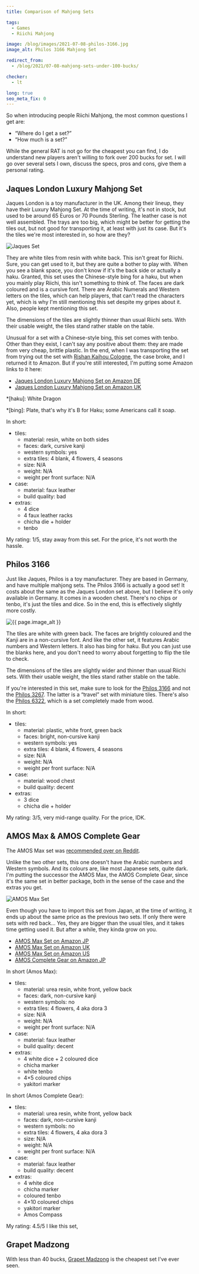 ```yaml
---
title: Comparison of Mahjong Sets

tags:
  - Games
  - Riichi Mahjong

image: /blog/images/2021-07-08-philos-3166.jpg
image_alt: Philos 3166 Mahjong Set

redirect_from: 
  - /blog/2021/07-08-mahjong-sets-under-100-bucks/

checker:
  - lt

long: true
seo_meta_fix: 0
---
```

So when introducing people Riichi Mahjong, the most common questions I get are:

- “Where do I get a set?”
- “How much is a set?”

While the general RAT is not go for the cheapest you can find, I do understand new players aren't willing to fork over 200 bucks for set.
I will go over several sets I own, discuss the specs, pros and cons, give them a personal rating.


## Jaques London Luxury Mahjong Set

Jaques London is a toy manufacturer in the UK.
Among their lineup, they have their Luxury Mahjong Set.
At the time of writing, it's not in stock, but used to be around 65 Euros or 70 Pounds Sterling.
The leather case is not well assembled.
The trays are too big, which might be better for getting the tiles out, but not good for transporting it, at least with just its case.
But it's the tiles we're most interested in, so how are they?

<picture>
  <source srcset="{{ '/blog/images/xs/2021-07-08-jaques.avif' | prepend: site.static_url | absolute_url }}" media="(max-width: 575.96px)" type="image/avif">
  <source srcset="{{ '/blog/images/xs/2021-07-08-jaques.webp' | prepend: site.static_url | absolute_url }}" media="(max-width: 575.96px)" type="image/webp">
  <source srcset="{{ '/blog/images/xs/2021-07-08-jaques.jpg' | prepend: site.static_url | absolute_url }}" media="(max-width: 575.96px)" type="image/jpeg">
  <source srcset="{{ '/blog/images/2021-07-08-jaques.avif' | prepend: site.static_url | absolute_url }}" media="(min-width: 576px)" type="image/avif">
  <source srcset="{{ '/blog/images/2021-07-08-jaques.webp' | prepend: site.static_url | absolute_url }}" media="(min-width: 576px)" type="image/webp">
  <source srcset="{{ '/blog/images/2021-07-08-jaques.jpg' | prepend: site.static_url | absolute_url }}" media="(min-width: 576px)" type="image/jpeg">
  <img loading="lazy" class="my-2" src="{{ '/blog/images/2021-07-08-jaques.webp' | prepend: site.static_url | absolute_url }}" alt="Jaques Set" title="Jaques Set">
</picture>

They are white tiles from resin with white back.
This isn't great for Riichi.
Sure, you can get used to it, but they are quite a bother to play with.
When you see a blank space, you don't know if it's the back side or actually a haku.
Granted, this set uses the Chinese-style bing for a haku, but when you mainly play Riichi, this isn't something to think of.
The faces are dark coloured and is a cursive font.
There are Arabic Numerals and Western letters on the tiles, which can help players, that can't read the characters yet, which is why I'm still mentioning this set despite my gripes about it.
Also, people kept mentioning this set.

The dimensions of the tiles are slightly thinner than usual Riichi sets.
With their usable weight, the tiles stand rather stable on the table.

Unusual for a set with a Chinese-style bing, this set comes with tenbo.
Other than they exist, I can't say any positive about them: they are made from very cheap, brittle plastic.
In the end, when I was transporting the set from trying out the set with [Rishan Kaihou Cologne](https://riichi.cologne), the case broke, and I returned it to Amazon.
But if you're still interested, I'm putting some Amazon links to it here:

- [Jaques London Luxury Mahjong Set on Amazon DE](https://www.amazon.de/-/dp/B07312NX2P)
- [Jaques London Luxury Mahjong Set on Amazon UK](https://www.amazon.co.uk/-/dp/B07312NX2P)

*[haku]: White Dragon

*[bing]: Plate, that's why it's B for Haku; some Americans call it soap.

In short:

- tiles:
  - material: resin, white on both sides
  - faces: dark, cursive kanji
  - western symbols: yes
  - extra tiles: 4 blank, 4 flowers, 4 seasons
  - size: N/A
  - weight: N/A
  - weight per front surface: N/A
- case:
  - material: faux leather
  - build quality: bad
- extras:
  - 4 dice
  - 4 faux leather racks
  - chicha die + holder
  - tenbo

My rating: 1/5, stay away from this set.
For the price, it's not worth the hassle.

## Philos 3166

Just like Jaques, Philos is a toy manufacturer.
They are based in Germany, and have multiple mahjong sets.
The Philos 3166 is actually a good set!
It costs about the same as the Jaques London set above, but I believe it's only available in Germany.
It comes in a wooden chest.
There's no chips or tenbo, it's just the tiles and dice.
So in the end, this is effectively slightly more costly.

<picture>
  <source srcset="{{ '/blog/images/xs/2021-07-08-philos-3166.avif' | prepend: site.static_url | absolute_url }}" media="(max-width: 575.96px)" type="image/avif">
  <source srcset="{{ '/blog/images/xs/2021-07-08-philos-3166.webp' | prepend: site.static_url | absolute_url }}" media="(max-width: 575.96px)" type="image/webp">
  <source srcset="{{ '/blog/images/xs/2021-07-08-philos-3166.jpg' | prepend: site.static_url | absolute_url }}" media="(max-width: 575.96px)" type="image/jpeg">
  <source srcset="{{ '/blog/images/2021-07-08-philos-3166.avif' | prepend: site.static_url | absolute_url }}" media="(min-width: 576px)" type="image/avif">
  <source srcset="{{ '/blog/images/2021-07-08-philos-3166.webp' | prepend: site.static_url | absolute_url }}" media="(min-width: 576px)" type="image/webp">
  <source srcset="{{ '/blog/images/2021-07-08-philos-3166.jpg' | prepend: site.static_url | absolute_url }}" media="(min-width: 576px)" type="image/jpeg">
  <img loading="lazy" class="my-2" src="{{ '/blog/images/2021-07-08-philos-3166.webp' | prepend: site.static_url | absolute_url }}" alt="{{ page.image_alt }}" title="{{ page.image_alt }}">
</picture>

The tiles are white with green back.
The faces are brightly coloured and the Kanji are in a non-cursive font.
And like the other set, it features Arabic numbers and Western letters.
It also has bing for haku.
But you can just use the blanks here, and you don't need to worry about forgetting to flip the tile to check.

The dimensions of the tiles are slightly wider and thinner than usual Riichi sets.
With their usable weight, the tiles stand rather stable on the table.

If you're interested in this set, make sure to look for the [Philos 3166](https://www.amazon.de/-/dp/B000O521JE) and not the [Philos 3267](https://www.amazon.de/-/dp/B01BKELFW6/).
The latter is a “travel” set with miniature tiles.
There's also the [Philos 6322](https://www.amazon.de/-/dp/B0006A3J3Y/), which is a set completely made from wood.

In short:

- tiles:
  - material: plastic, white front, green back
  - faces: bright, non-cursive kanji
  - western symbols: yes
  - extra tiles: 4 blank, 4 flowers, 4 seasons
  - size: N/A
  - weight: N/A
  - weight per front surface: N/A
- case:
  - material: wood chest
  - build quality: decent
- extras:
  - 3 dice
  - chicha die + holder

My rating: 3/5, very mid-range quality.
For the price, IDK.

## AMOS Max & AMOS Complete Gear

The AMOS Max set was [recommended over on Reddit](https://www.reddit.com/r/Mahjong/comments/oeee9a/any_advice_for_buying_a_new_mahjong_set/h45ylxs/).

Unlike the two other sets, this one doesn't have the Arabic numbers and Western symbols.
And its colours are, like most Japanese sets, quite dark.
I'm putting the successor the AMOS Max, the AMOS Complete Gear, since it's the same set in better package, both in the sense of the case and the extras you get. 

<picture>
  <source srcset="{{ '/blog/images/xs/2021-07-08-amos-max.avif' | prepend: site.static_url | absolute_url }}" media="(max-width: 575.96px)" type="image/avif">
  <source srcset="{{ '/blog/images/xs/2021-07-08-amos-max.webp' | prepend: site.static_url | absolute_url }}" media="(max-width: 575.96px)" type="image/webp">
  <source srcset="{{ '/blog/images/xs/2021-07-08-amos-max.jpg' | prepend: site.static_url | absolute_url }}" media="(max-width: 575.96px)" type="image/jpeg">
  <source srcset="{{ '/blog/images/2021-07-08-amos-max.avif' | prepend: site.static_url | absolute_url }}" media="(min-width: 576px)" type="image/avif">
  <source srcset="{{ '/blog/images/2021-07-08-amos-max.webp' | prepend: site.static_url | absolute_url }}" media="(min-width: 576px)" type="image/webp">
  <source srcset="{{ '/blog/images/2021-07-08-amos-max.jpg' | prepend: site.static_url | absolute_url }}" media="(min-width: 576px)" type="image/jpeg">
  <img loading="lazy" class="my-2" src="{{ '/blog/images/2021-07-08-amos-max.webp' | prepend: site.static_url | absolute_url }}" alt="AMOS Max Set" title="AMOS Max Set">
</picture>

Even though you have to import this set from Japan, at the time of writing, it ends up about the same price as the previous two sets.
If only there were sets with red back…
Yes, they are bigger than the usual tiles, and it takes time getting used it.
But after a while, they kinda grow on you.

- [AMOS Max Set on Amazon JP](https://www.amazon.co.jp/-/dp/B015SDE3SS/)
- [AMOS Max Set on Amazon UK](https://www.amazon.co.uk/-/dp/B015SDE3SS/)
- [AMOS Max Set on Amazon US](https://www.amazon.com/-/dp/B015SDE3SS/)
- [AMOS Complete Gear on Amazon JP](https://www.amazon.co.jp/-/dp/B09MM1VBDT/)

In short (Amos Max):

- tiles:
  - material: urea resin, white front, yellow back
  - faces: dark, non-cursive kanji
  - western symbols: no
  - extra tiles: 4 flowers, 4 aka dora 3
  - size: N/A
  - weight: N/A
  - weight per front surface: N/A
- case:
  - material: faux leather
  - build quality: decent
- extras:
  - 4 white dice + 2 coloured dice
  - chicha marker
  - white tenbo
  - 4×5 coloured chips
  - yakitori marker

In short (Amos Complete Gear):

- tiles:
  - material: urea resin, white front, yellow back
  - faces: dark, non-cursive kanji
  - western symbols: no
  - extra tiles: 4 flowers, 4 aka dora 3
  - size: N/A
  - weight: N/A
  - weight per front surface: N/A
- case:
  - material: faux leather
  - build quality: decent
- extras:
  - 4 white dice
  - chicha marker
  - coloured tenbo
  - 4×10 coloured chips
  - yakitori marker
  - Amos Compass

My rating: 4.5/5 I like this set,

## Grapet Madzong

With less than 40 bucks, [Grapet Madzong](https://allegro.pl/oferta/mah-jong-11221203580) is the cheapest set I've ever seen. 